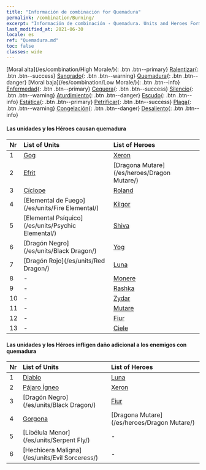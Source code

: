 ```yaml
---
title: "Información de combinación for Quemadura"
permalink: /combination/Burning/
excerpt: "Información de combinación - Quemadura. Units and Heroes Formation."
last_modified_at: 2021-06-30
locale: es
ref: "Quemadura.md"
toc: false
classes: wide
---
```


  [Moral alta](/es/combination/High Morale/){: .btn .btn--primary} [Ralentizar](/es/combination/Slow/){: .btn .btn--success} [Sangrado](/es/combination/Bleeding/){: .btn .btn--warning} [Quemadura](/es/combination/Burning/){: .btn .btn--danger} [Moral baja](/es/combination/Low Morale/){: .btn .btn--info} [Enfermedad](/es/combination/Disease/){: .btn .btn--primary} [Ceguera](/es/combination/Blind/){: .btn .btn--success} [Silencio](/es/combination/Silence/){: .btn .btn--warning} [Aturdimiento](/es/combination/Stun/){: .btn .btn--danger} [Escudo](/es/combination/Shield/){: .btn .btn--info} [Estática](/es/combination/Static/){: .btn .btn--primary} [Petrificar](/es/combination/Petrify/){: .btn .btn--success} [Plaga](/es/combination/Plague/){: .btn .btn--warning} [Congelación](/es/combination/Freeze/){: .btn .btn--danger} [Desaliento](/es/combination/Deterrence/){: .btn .btn--info} 


#### Las unidades y los Héroes causan quemadura

  | Nr |  List of Units  | List of Heroes | 
  |:---|:----------------|:---------------| 
  | 1 | [Gog](/es/units/Gog/) | [Xeron](/es/heroes/Xeron/) |
  | 2 | [Efrit](/es/units/Efreeti/) | [Dragona Mutare](/es/heroes/Dragon Mutare/) |
  | 3 | [Cíclope](/es/units/Cyclops/) | [Roland](/es/heroes/Roland/) |
  | 4 | [Elemental de Fuego](/es/units/Fire Elemental/) | [Kilgor](/es/heroes/Kilgor/) |
  | 5 | [Elemental Psíquico](/es/units/Psychic Elemental/) | [Shiva](/es/heroes/Shiva/) |
  | 6 | [Dragón Negro](/es/units/Black Dragon/) | [Yog](/es/heroes/Yog/) |
  | 7 | [Dragón Rojo](/es/units/Red Dragon/) | [Luna](/es/heroes/Luna/) |
  | 8 | - | [Monere](/es/heroes/Monere/) |
  | 9 | - | [Rashka](/es/heroes/Rashka/) |
  | 10 | - | [Zydar](/es/heroes/Zydar/) |
  | 11 | - | [Mutare](/es/heroes/Mutare/) |
  | 12 | - | [Fiur](/es/heroes/Fiur/) |
  | 13 | - | [Ciele](/es/heroes/Ciele/) |


#### Las unidades y los Héroes infligen daño adicional a los enemigos con quemadura

  | Nr |  List of Units  | List of Heroes | 
  |:---|:----------------|:---------------| 
  | 1 | [Diablo](/es/units/Devil/) | [Luna](/es/heroes/Luna/) |
  | 2 | [Pájaro Ígneo](/es/units/Firebird/) | [Xeron](/es/heroes/Xeron/) |
  | 3 | [Dragón Negro](/es/units/Black Dragon/) | [Fiur](/es/heroes/Fiur/) |
  | 4 | [Gorgona](/es/units/Gorgon/) | [Dragona Mutare](/es/heroes/Dragon Mutare/) |
  | 5 | [Libélula Menor](/es/units/Serpent Fly/) | - |
  | 6 | [Hechicera Maligna](/es/units/Evil Sorceress/) | - |
